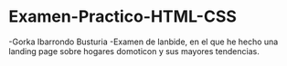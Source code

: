 # Examen-Practico-HTML-CSS
-Gorka Ibarrondo Busturia
-Examen de lanbide, en el que he hecho una landing page sobre hogares domoticon y sus mayores tendencias.
